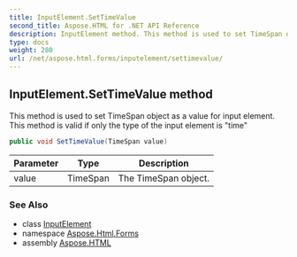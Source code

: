 ```yaml
---
title: InputElement.SetTimeValue
second_title: Aspose.HTML for .NET API Reference
description: InputElement method. This method is used to set TimeSpan object as a value for input element. This method is valid if only the type of the input element is time
type: docs
weight: 280
url: /net/aspose.html.forms/inputelement/settimevalue/
---
```

## InputElement.SetTimeValue method

This method is used to set TimeSpan object as a value for input element. This method is valid if only the type of the input element is "time"

```csharp
public void SetTimeValue(TimeSpan value)
```

| Parameter | Type | Description |
| --- | --- | --- |
| value | TimeSpan | The TimeSpan object. |

### See Also

* class [InputElement](../)
* namespace [Aspose.Html.Forms](../../../aspose.html.forms/)
* assembly [Aspose.HTML](../../../)
